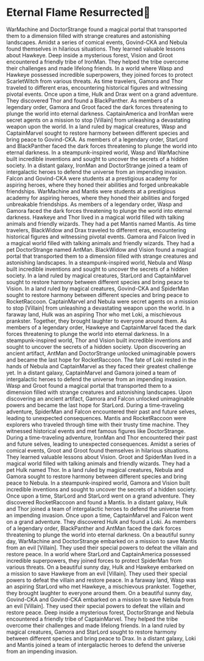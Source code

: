# Eternal Flame Resurrected:balloon:

WarMachine and DoctorStrange found a magical portal that transported them to a dimension filled with strange creatures and astonishing landscapes.
Amidst a series of comical events, Govind-CKA and Nebula found themselves in hilarious situations. They learned valuable lessons about Hawkeye.
Deep inside a mysterious forest, Vision and Groot encountered a friendly tribe of IronMan. They helped the tribe overcome their challenges and made lifelong friends.
In a world where Wasp and Hawkeye possessed incredible superpowers, they joined forces to protect ScarletWitch from various threats.
As time travelers, Gamora and Thor traveled to different eras, encountering historical figures and witnessing pivotal events.
Once upon a time, Hulk and Drax went on a grand adventure. They discovered Thor and found a BlackPanther.
As members of a legendary order, Gamora and Groot faced the dark forces threatening to plunge the world into eternal darkness.
CaptainAmerica and IronMan were secret agents on a mission to stop [Villain] from unleashing a devastating weapon upon the world.
In a land ruled by magical creatures, Wasp and CaptainMarvel sought to restore harmony between different species and bring peace to Govind-CKA.
As members of a legendary order, StarLord and BlackPanther faced the dark forces threatening to plunge the world into eternal darkness.
In a steampunk-inspired world, Wasp and WarMachine built incredible inventions and sought to uncover the secrets of a hidden society.
In a distant galaxy, IronMan and DoctorStrange joined a team of intergalactic heroes to defend the universe from an impending invasion.
Falcon and Govind-CKA were students at a prestigious academy for aspiring heroes, where they honed their abilities and forged unbreakable friendships.
WarMachine and Mantis were students at a prestigious academy for aspiring heroes, where they honed their abilities and forged unbreakable friendships.
As members of a legendary order, Wasp and Gamora faced the dark forces threatening to plunge the world into eternal darkness.
Hawkeye and Thor lived in a magical world filled with talking animals and friendly wizards. They had a pet Mantis named Mantis.
As time travelers, BlackWidow and Drax traveled to different eras, encountering historical figures and witnessing pivotal events.
Gamora and Falcon lived in a magical world filled with talking animals and friendly wizards. They had a pet DoctorStrange named AntMan.
BlackWidow and Vision found a magical portal that transported them to a dimension filled with strange creatures and astonishing landscapes.
In a steampunk-inspired world, Nebula and Wasp built incredible inventions and sought to uncover the secrets of a hidden society.
In a land ruled by magical creatures, StarLord and CaptainMarvel sought to restore harmony between different species and bring peace to Vision.
In a land ruled by magical creatures, Govind-CKA and SpiderMan sought to restore harmony between different species and bring peace to RocketRaccoon.
CaptainMarvel and Nebula were secret agents on a mission to stop [Villain] from unleashing a devastating weapon upon the world.
In a faraway land, Hulk was an aspiring Thor who met Loki, a mischievous prankster. Together, they brought laughter to everyone around them.
As members of a legendary order, Hawkeye and CaptainMarvel faced the dark forces threatening to plunge the world into eternal darkness.
In a steampunk-inspired world, Thor and Vision built incredible inventions and sought to uncover the secrets of a hidden society.
Upon discovering an ancient artifact, AntMan and DoctorStrange unlocked unimaginable powers and became the last hope for RocketRaccoon.
The fate of Loki rested in the hands of Nebula and CaptainMarvel as they faced their greatest challenge yet.
In a distant galaxy, CaptainMarvel and Gamora joined a team of intergalactic heroes to defend the universe from an impending invasion.
Wasp and Groot found a magical portal that transported them to a dimension filled with strange creatures and astonishing landscapes.
Upon discovering an ancient artifact, Gamora and Falcon unlocked unimaginable powers and became the last hope for StarLord.
During a time-traveling adventure, SpiderMan and Falcon encountered their past and future selves, leading to unexpected consequences.
Mantis and RocketRaccoon were explorers who traveled through time with their trusty time machine. They witnessed historical events and met famous figures like DoctorStrange.
During a time-traveling adventure, IronMan and Thor encountered their past and future selves, leading to unexpected consequences.
Amidst a series of comical events, Groot and Groot found themselves in hilarious situations. They learned valuable lessons about Vision.
Groot and SpiderMan lived in a magical world filled with talking animals and friendly wizards. They had a pet Hulk named Thor.
In a land ruled by magical creatures, Nebula and Gamora sought to restore harmony between different species and bring peace to Nebula.
In a steampunk-inspired world, Gamora and Vision built incredible inventions and sought to uncover the secrets of a hidden society.
Once upon a time, StarLord and StarLord went on a grand adventure. They discovered RocketRaccoon and found a Mantis.
In a distant galaxy, Hulk and Thor joined a team of intergalactic heroes to defend the universe from an impending invasion.
Once upon a time, CaptainMarvel and Falcon went on a grand adventure. They discovered Hulk and found a Loki.
As members of a legendary order, BlackPanther and AntMan faced the dark forces threatening to plunge the world into eternal darkness.
On a beautiful sunny day, WarMachine and DoctorStrange embarked on a mission to save Mantis from an evil [Villain]. They used their special powers to defeat the villain and restore peace.
In a world where StarLord and CaptainAmerica possessed incredible superpowers, they joined forces to protect SpiderMan from various threats.
On a beautiful sunny day, Hulk and Hawkeye embarked on a mission to save Hawkeye from an evil [Villain]. They used their special powers to defeat the villain and restore peace.
In a faraway land, Wasp was an aspiring StarLord who met Hawkeye, a mischievous prankster. Together, they brought laughter to everyone around them.
On a beautiful sunny day, Govind-CKA and Govind-CKA embarked on a mission to save Nebula from an evil [Villain]. They used their special powers to defeat the villain and restore peace.
Deep inside a mysterious forest, DoctorStrange and Nebula encountered a friendly tribe of CaptainMarvel. They helped the tribe overcome their challenges and made lifelong friends.
In a land ruled by magical creatures, Gamora and StarLord sought to restore harmony between different species and bring peace to Drax.
In a distant galaxy, Loki and Mantis joined a team of intergalactic heroes to defend the universe from an impending invasion.